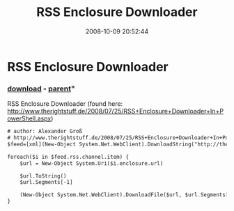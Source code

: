 ﻿---
pid:            632
parent:         539
children:       
poster:         Baljit
title:          RSS Enclosure Downloader
date:           2008-10-09 20:52:44
format:         xml
---

# RSS Enclosure Downloader

### [download](632.xml) - [parent](539.md)"

RSS Enclosure Downloader
(found here: http://www.therightstuff.de/2008/07/25/RSS+Enclosure+Downloader+In+PowerShell.aspx)

```xml
# author: Alexander Groß
# http://www.therightstuff.de/2008/07/25/RSS+Enclosure+Downloader+In+PowerShell.aspx
$feed=[xml](New-Object System.Net.WebClient).DownloadString("http://the/rss/feed/url")

foreach($i in $feed.rss.channel.item) {
	$url = New-Object System.Uri($i.enclosure.url)

	$url.ToString()
	$url.Segments[-1]

	(New-Object System.Net.WebClient).DownloadFile($url, $url.Segments[-1])
}
```
